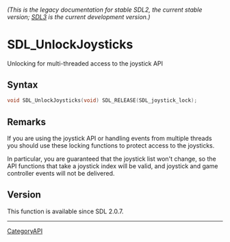 ###### (This is the legacy documentation for stable SDL2, the current stable version; [SDL3](https://wiki.libsdl.org/SDL3/) is the current development version.)
# SDL_UnlockJoysticks

Unlocking for multi-threaded access to the joystick API

## Syntax

```c
void SDL_UnlockJoysticks(void) SDL_RELEASE(SDL_joystick_lock);

```

## Remarks

If you are using the joystick API or handling events from multiple threads
you should use these locking functions to protect access to the joysticks.

In particular, you are guaranteed that the joystick list won't change, so
the API functions that take a joystick index will be valid, and joystick
and game controller events will not be delivered.

## Version

This function is available since SDL 2.0.7.

----
[CategoryAPI](CategoryAPI.md)
